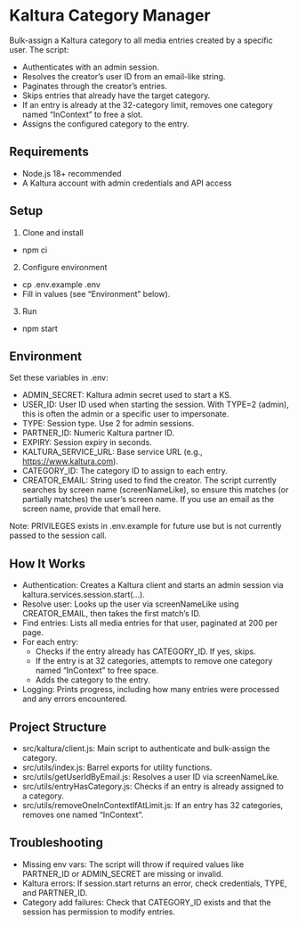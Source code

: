 # Kaltura Category Manager

Bulk-assign a Kaltura category to all media entries created by a specific user.
The script:

- Authenticates with an admin session.
- Resolves the creator’s user ID from an email-like string.
- Paginates through the creator’s entries.
- Skips entries that already have the target category.
- If an entry is already at the 32-category limit, removes one category named
“InContext” to free a slot.
- Assigns the configured category to the entry.

## Requirements

- Node.js 18+ recommended
- A Kaltura account with admin credentials and API access

## Setup

1. Clone and install

- npm ci

2. Configure environment

- cp .env.example .env
- Fill in values (see “Environment” below).

3. Run

- npm start

## Environment

Set these variables in .env:

- ADMIN_SECRET: Kaltura admin secret used to start a KS.
- USER_ID: User ID used when starting the session. With TYPE=2 (admin), this is
often the admin or a specific user to impersonate.
- TYPE: Session type. Use 2 for admin sessions.
- PARTNER_ID: Numeric Kaltura partner ID.
- EXPIRY: Session expiry in seconds.
- KALTURA_SERVICE_URL: Base service URL (e.g., https://www.kaltura.com).
- CATEGORY_ID: The category ID to assign to each entry.
- CREATOR_EMAIL: String used to find the creator. The script currently searches
by screen name (screenNameLike), so ensure this matches (or partially matches)
the user’s screen name. If you use an email as the screen name, provide that
email here.

Note: PRIVILEGES exists in .env.example for future use but is not currently
passed to the session call.

## How It Works

- Authentication: Creates a Kaltura client and starts an admin session via
kaltura.services.session.start(...).
- Resolve user: Looks up the user via screenNameLike using CREATOR_EMAIL, then
takes the first match’s ID.
- Find entries: Lists all media entries for that user, paginated at 200 per
page.
- For each entry:
    - Checks if the entry already has CATEGORY_ID. If yes, skips.
    - If the entry is at 32 categories, attempts to remove one category named
“InContext” to free space.
    - Adds the category to the entry.
- Logging: Prints progress, including how many entries were processed and any
errors encountered.

## Project Structure

- src/kaltura/client.js: Main script to authenticate and bulk-assign the
category.
- src/utils/index.js: Barrel exports for utility functions.
- src/utils/getUserIdByEmail.js: Resolves a user ID via screenNameLike.
- src/utils/entryHasCategory.js: Checks if an entry is already assigned to
a category.
- src/utils/removeOneInContextIfAtLimit.js: If an entry has 32 categories,
removes one named “InContext”.


## Troubleshooting

- Missing env vars: The script will throw if required values like PARTNER_ID or
ADMIN_SECRET are missing or invalid.
- Kaltura errors: If session.start returns an error, check credentials, TYPE,
and PARTNER_ID.
- Category add failures: Check that CATEGORY_ID exists and that the session has
permission to modify entries.

